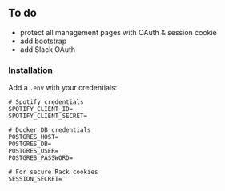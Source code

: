 ## To do
- protect all management pages with OAuth & session cookie
- add bootstrap
- add Slack OAuth

### Installation

Add a `.env` with your credentials:

```
# Spotify credentials
SPOTIFY_CLIENT_ID=
SPOTIFY_CLIENT_SECRET=

# Docker DB credentials
POSTGRES_HOST=
POSTGRES_DB=
POSTGRES_USER=
POSTGRES_PASSWORD=

# For secure Rack cookies
SESSION_SECRET=
```

